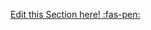 <!-- DO NOT DELETE THIS LINK --> 
[Edit this Section here! :fas-pen:](https://github.com/nus-cs-2030/ay1920-s2/edit/master/contents/textbook/lecture02/staticVsDynamicTyping/exaplanation.md)
<!-- DO NOT DELETE THIS LINK --> 